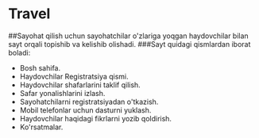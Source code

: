 # Travel
##Sayohat qilish uchun sayohatchilar o'zlariga yoqgan haydovchilar bilan sayt orqali topishib va kelishib olishadi.
###Sayt quidagi qismlardan iborat boladi:  
* Bosh sahifa.
* Haydovchilar Registratsiya qismi.
* Haydovchilar shafarlarini taklif qilish.
* Safar yonalishlarini izlash.
* Sayohatchilarni registratsiyadan o'tkazish.
* Mobil telefonlar uchun dasturni yuklash.
* Haydovchilar haqidagi fikrlarni yozib qoldirish.
* Ko'rsatmalar.
